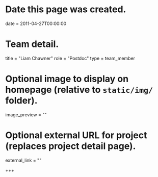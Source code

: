 # Date this page was created.
date = 2011-04-27T00:00:00

# Team detail.
title = "Liam Chawner"
role = "Postdoc"
type = team_member

# Optional image to display on homepage (relative to `static/img/` folder).
image_preview = ""

# Optional external URL for project (replaces project detail page).
external_link = ""


+++
